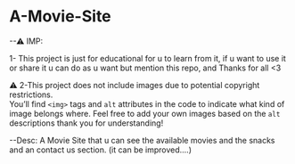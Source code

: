 # A-Movie-Site
--⚠ IMP:

1- This project is just for educational for u to learn from it, if u want to use it or share it u can do as u want but mention this repo, and  Thanks for all <3

 ⚠️ 2-This project does not include images due to potential copyright restrictions.  
You’ll find `<img>` tags and `alt` attributes in the code to indicate what kind of image belongs where.
Feel free to add your own images based on the `alt` descriptions
thank you for understanding!


--Desc:
A Movie Site that u can see the available movies and the snacks and an contact us section. (it can be improved....)
